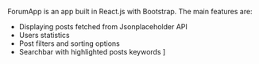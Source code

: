 ForumApp is an app built in React.js with Bootstrap.
The main features are:
- Displaying posts fetched from Jsonplaceholder API
- Users statistics
- Post filters and sorting options
- Searchbar with highlighted posts keywords
]
